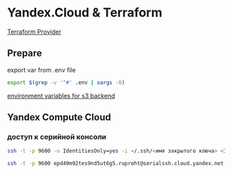 # Yandex.Cloud & Terraform

[Terraform Provider](https://github.com/yandex-cloud/terraform-provider-yandex/releases)

## Prepare

export var from .env file

```sh
export $(grep -v '^#' .env | xargs -0)
```

[environment variables for s3 backend](https://www.terraform.io/language/settings/backends/s3#credentials-and-shared-configuration)

## Yandex Compute Cloud

### доступ к серийной консоли

```sh
ssh -t -p 9600 -o IdentitiesOnly=yes -i ~/.ssh/<имя закрытого ключа> <ID виртуальной машины>.<имя пользователя>@serialssh.cloud.yandex.net
```

```sh
ssh -t -p 9600 epd49m92tes9nd5ut6g5.rupreht@serialssh.cloud.yandex.net
```
